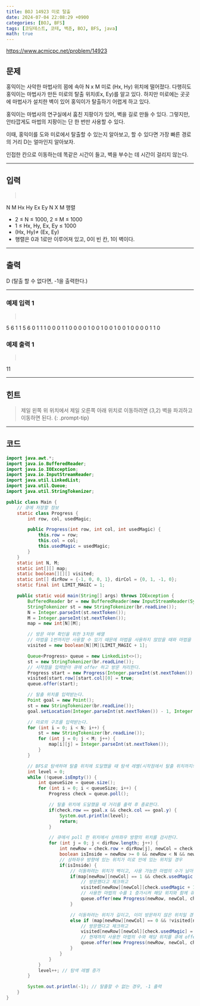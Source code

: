 ```yaml
---
title: BOJ 14923 미로 탈출
date: 2024-07-04 22:08:29 +0900
categories: [BOJ, BFS]
tags: [코딩테스트, 코테, 백준, BOJ, BFS, java]
math: true
---
```


<https://www.acmicpc.net/problem/14923>

## 문제
홍익이는 사악한 마법사의 꾐에 속아 N x M 미로 (Hx, Hy) 위치에 떨어졌다. 다행히도 홍익이는 마법사가 만든 미로의 탈출 위치(Ex, Ey)를 알고 있다. 하지만 미로에는 곳곳에 마법사가 설치한 벽이 있어 홍익이가 탈출하기 어렵게 하고 있다.

홍익이는 마법사의 연구실에서 훔친 지팡이가 있어, 벽을 길로 만들 수 있다. 그렇지만, 안타깝게도 마법의 지팡이는 단 한 번만 사용할 수 있다.

이때, 홍익이를 도와 미로에서 탈출할 수 있는지 알아보고, 할 수 있다면 가장 빠른 경로의 거리 D는 얼마인지 알아보자.

인접한 칸으로 이동하는데 똑같은 시간이 들고, 벽을 부수는 데 시간이 걸리지 않는다.

---
## 입력
> <pre>
N M
Hx Hy
Ex Ey
N X M 행렬
> </pre>

- 2 ≤ N ≤ 1000, 2 ≤ M ≤ 1000
- 1 ≤ Hx, Hy, Ex, Ey ≤ 1000
- (Hx, Hy)≠ (Ex, Ey)
- 행렬은 0과 1로만 이루어져 있고, 0이 빈 칸, 1이 벽이다.

---
## 출력
D (탈출 할 수 없다면, -1을 출력한다.)

---
### 예제 입력 1
> <pre>
5 6
1 1
5 6
0 1 1 1 0 0
0 1 1 0 0 0
0 1 0 0 1 0
0 1 0 0 1 0
0 0 0 1 1 0
> </pre>

### 예제 출력 1
> <pre>
11
> </pre>

---
## 힌트
> 제일 왼쪽 위 위치에서 제일 오른쪽 아래 위치로 이동하려면 (3,2) 벽을 파괴하고 이동하면 된다.
{: .prompt-tip}

---
## 코드

```java
import java.awt.*;
import java.io.BufferedReader;
import java.io.IOException;
import java.io.InputStreamReader;
import java.util.LinkedList;
import java.util.Queue;
import java.util.StringTokenizer;

public class Main {
    // 큐에 저장할 정보
    static class Progress {
        int row, col, usedMagic;

        public Progress(int row, int col, int usedMagic) {
            this.row = row;
            this.col = col;
            this.usedMagic = usedMagic;
        }
    }
    static int N, M;
    static int[][] map;
    static boolean[][][] visited;
    static int[] dirRow = {-1, 0, 0, 1}, dirCol = {0, 1, -1, 0};
    static final int LIMIT_MAGIC = 1;

    public static void main(String[] args) throws IOException {
        BufferedReader br = new BufferedReader(new InputStreamReader(System.in));
        StringTokenizer st = new StringTokenizer(br.readLine());
        N = Integer.parseInt(st.nextToken());
        M = Integer.parseInt(st.nextToken());
        map = new int[N][M];

        // 방문 여부 확인을 위한 3차원 배열
        // 마법을 1번까지만 사용할 수 있기 때문에 마법을 사용하지 않았을 때와 마법을 사용했을 때 두 가지를 체크해야 한다.
        visited = new boolean[N][M][LIMIT_MAGIC + 1];

        Queue<Progress> queue = new LinkedList<>();
        st = new StringTokenizer(br.readLine());
        // 시작점을 입력받아 큐에 offer 하고 방문 처리한다.
        Progress start = new Progress(Integer.parseInt(st.nextToken()) - 1, Integer.parseInt(st.nextToken()) - 1, 0);
        visited[start.row][start.col][0] = true;
        queue.offer(start);

        // 탈출 위치를 입력받는다.
        Point goal = new Point();
        st = new StringTokenizer(br.readLine());
        goal.setLocation(Integer.parseInt(st.nextToken()) - 1, Integer.parseInt(st.nextToken()) - 1);

        // 미로의 구조를 입력받는다.
        for (int i = 0; i < N; i++) {
            st = new StringTokenizer(br.readLine());
            for (int j = 0; j < M; j++) {
                map[i][j] = Integer.parseInt(st.nextToken());
            }
        }

        // BFS로 탐색하며 탈출 위치에 도달했을 때 탐색 레벨(시작점에서 탈출 위치까지의 거리)를 출력한다.
        int level = 0;
        while (!queue.isEmpty()) {
            int queueSize = queue.size();
            for (int i = 0; i < queueSize; i++) {
                Progress check = queue.poll();

                // 탈출 위치에 도달했을 때 거리를 출력 후 종료한다.
                if(check.row == goal.x && check.col == goal.y) {
                    System.out.println(level);
                    return;
                }

                // 큐에서 poll 한 위치에서 상하좌우 방향의 위치를 검사한다.
                for (int j = 0; j < dirRow.length; j++) {
                    int newRow = check.row + dirRow[j], newCol = check.col + dirCol[j];
                    boolean isInside = newRow >= 0 && newRow < N && newCol >= 0 && newCol < M;
                    // 상하좌우 방향에 있는 위치가 미로 안에 있는 위치일 경우
                    if(isInside) {
                        // 이동하려는 위치가 벽이고, 사용 가능한 마법의 수가 남아있고, 이미 방문하지 않은 위치일 경우
                        if(map[newRow][newCol] == 1 && check.usedMagic < LIMIT_MAGIC && !visited[newRow][newCol][check.usedMagic + 1]) {
                            // 방문했다고 체크하고
                            visited[newRow][newCol][check.usedMagic + 1] = true;
                            // 사용한 마법의 수를 1 증가시켜 해당 위치와 함께 큐에 offer 한다.
                            queue.offer(new Progress(newRow, newCol, check.usedMagic + 1));
                        }

                        // 이동하려는 위치가 길이고, 이미 방문하지 않은 위치일 경우
                        else if (map[newRow][newCol] == 0 && !visited[newRow][newCol][check.usedMagic]) {
                            // 방문했다고 체크하고
                            visited[newRow][newCol][check.usedMagic] = true;
                            // 현재까지 사용한 마법의 수와 해당 위치를 큐에 offer 한다.
                            queue.offer(new Progress(newRow, newCol, check.usedMagic));
                        }
                    }
                }
            }
            level++; // 탐색 레벨 증가
        }

        System.out.println(-1); // 탈출할 수 없는 경우, -1 출력
    }
}
```
